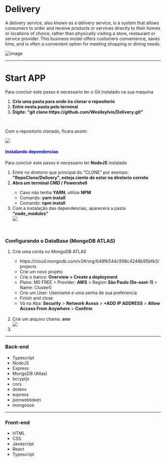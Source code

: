 # Delivery

A delivery service, also known as a delivery service, is a system that allows consumers to order and receive products or services directly to their homes or locations of choice, rather than physically visiting a store, restaurant or service provider. This business model offers customers convenience, saves time, and is often a convenient option for meeting shopping or dining needs.

![image](https://github.com/WeslleyIvis/Delivery/assets/79803635/884c21ab-3371-44d9-b06f-dc3a93ded881)

<hr>

<h1> Start APP </h1>

<div>
  <p>Para concluir este passo é necessario ter o Git instalado na sua maquina</p>
  <ol>
    <li><strong>Crie uma pasta para onde ira clonar o repositorio</strong></li>
    <li><strong>Entre nesta pasta pelo terminal</strong></li>
    <li><strong>Digite: "git clone https://github.com/WeslleyIvis/Delivery.git"</strong></li>
  </ol>
 
 
 <br>
 <p >Com o repositorio clonado, ficara assim: </p>
  <img src="https://github.com/WeslleyIvis/Delivery/assets/79803635/836d9ab1-4bfe-4867-a869-6c362b0c62ae">

 <h4 style="color:blue;">Instalando dependencias</h4>
 <p>Para concluir este passo é necessario ter <b>NodeJS</b> instalado</p>
 <ol>
   <li>Entre no diretorio que principal do "CLONE" por exempo: <b>"RepoClone/Delivery", esteja ciente de estar na diretorio correto</b></li>
   <li><b>Abra um terminal CMD / Powershell</b></li>
   <ul>
     <li>Caso não tenha <b>YARN</b>, utilize <b>NPM</b></li>
     <li>Comando: <b>yarn install</b></li>
     <li>Comando: <b>npm install</b></li>
   </ul>
   <li>Com a instalação das dependencias, aparecera a pasta <b>"node_modules"</b></li>
   <img src="https://github.com/WeslleyIvis/Delivery/assets/79803635/0e90def4-a924-4c8b-97fb-9c49d25b6f4d">
 </ol>

 <br>
 <h3>Configurando o DataBase (MongoDB ATLAS)</h3>
 <ol>
   <li>Crie uma conta no MongoDB ATLAS</li> 
    <ul>
      <li>https://cloud.mongodb.com/v2#/org/648fb544c998c4246b95bfb3/projects</li>
      <li>Crie um novo projeto</li>
      <li>Crie o banco: <b>Overview > Create a deployment</b></li>
      <li>Plano: M0 FREE > Provider: <b>AWS</b> > Region <b>São Paulo (Se-east-1) </b> > Name: Cluster0 </li>
      <li>Crie um User: Username e uma senha de sua preferencia</li>
      <li>Finish and close</li>
      <li>Vá na Aba: <b>Security</b> > <b>Network Acess</b> > <b>+ADD IP ADDRESS</b> > <b>Allow Access From Anywhere</b> > <b>Confirm</b></li>
    </ul>
    <br>
  
   <li>Crie um arquivo chama <b>.env</b></li>
   <img src="https://github.com/WeslleyIvis/Delivery/assets/79803635/b393aea2-1265-43c4-a022-b0cd0fa1a4a5">
   <li></li>
 </ol>
 
</div>
  <hr>
 
### Back-end
- Typescript
- NodeJS
- Express
- MongoDB (Atlas)
- bcryptjs
- cors
- dotenv
- express
- jsonwebtoken
- mongoose

<hr>

### Front-end
- HTML
- CSS
- Javascript
- React
- Typescript

